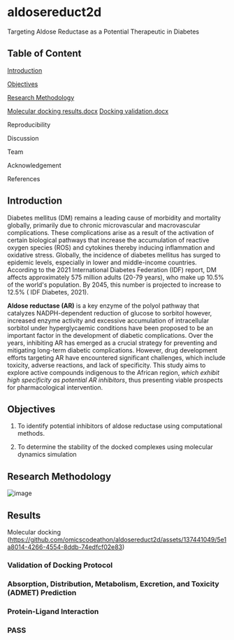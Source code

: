 # aldosereduct2d

Targeting Aldose Reductase as a Potential Therapeutic in Diabetes

## Table of Content

[Introduction](https://github.com/omicscodeathon/aldosereduct2d#introduction)

[Objectives](https://github.com/omicscodeathon/aldosereduct2d#objectives)


[Research Methodology](https://github.com/omicscodeathon/aldosereduct2d#research-methodology)  

[Molecular docking results.docx](https://github.com/omicscodeathon/aldosereduct2d/files/14830806/Molecular.docking.results.docx)
[Docking validation.docx](https://github.com/omicscodeathon/aldosereduct2d/files/14830850/Docking.validation.docx)

Reproducibility

Discussion

Team

Acknowledgement

References

## Introduction

Diabetes mellitus (DM) remains a leading cause of morbidity and mortality globally, primarily due to chronic microvascular and macrovascular complications. These complications arise as a result of the activation of certain biological pathways that increase the accumulation of reactive oxygen species (ROS) and cytokines thereby inducing inflammation and oxidative stress.
Globally, the incidence of diabetes mellitus has surged to epidemic levels, especially in lower and middle-income countries. According to the 2021 International Diabetes Federation (IDF) report, DM affects approximately 575 million adults (20-79 years), who make up 10.5% of the world's population. By 2045, this number is projected to increase to 12.5% ( IDF Diabetes, 2021). 

**Aldose reductase (AR)** is a key enzyme of the polyol pathway that catalyzes NADPH-dependent reduction of glucose to sorbitol however, increased enzyme activity and excessive accumulation of intracellular sorbitol under hyperglycaemic conditions have been proposed to be an important factor in the development of diabetic complications. Over the years, inhibiting AR has emerged as a crucial strategy for preventing and mitigating long-term diabetic complications. However, drug development efforts targeting AR have encountered significant challenges, which include toxicity, adverse reactions, and lack of specificity. This study aims to explore active compounds indigenous to the African region, _which exhibit high specificity as potential AR inhibitors_, thus presenting viable prospects for pharmacological intervention.

## Objectives

1. To identify potential inhibitors of aldose reductase using computational methods.
   
2. To determine the stability of the docked complexes using molecular dynamics simulation

## Research Methodology
![image](https://github.com/omicscodeathon/aldosereduct2d/assets/137441049/5e1a8014-4266-4554-8ddb-74edfcf02e83)


## Results
Molecular docking
(https://github.com/omicscodeathon/aldosereduct2d/assets/137441049/5e1a8014-4266-4554-8ddb-74edfcf02e83)

### Validation of Docking Protocol

### Absorption, Distribution, Metabolism, Excretion, and Toxicity (ADMET) Prediction

### Protein-Ligand Interaction

###  PASS 







